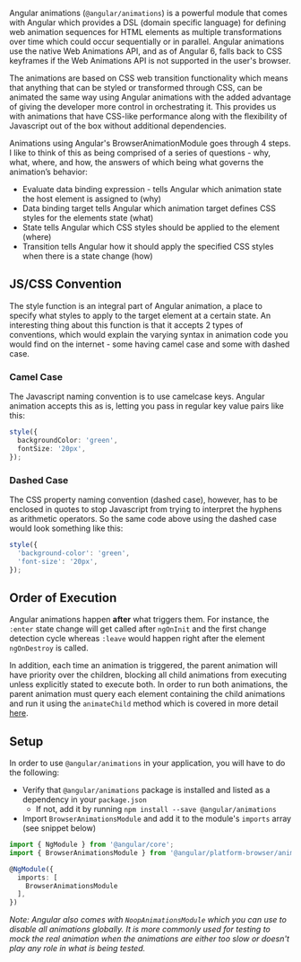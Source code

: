 Angular animations (`@angular/animations`) is a powerful module that comes with Angular which provides a DSL (domain specific language) for defining web animation sequences for HTML elements as multiple transformations over time which could occur sequentially or in parallel. Angular animations use the native Web Animations API, and as of Angular 6, falls back to CSS keyframes if the Web Animations API is not supported in the user's browser.

The animations are based on CSS web transition functionality which means that anything that can be styled or transformed through CSS, can be animated the same way using Angular animations with the added advantage of giving the developer more control in orchestrating it. This provides us with animations that have CSS-like performance along with the flexibility of Javascript out of the box without additional dependencies.

Animations using Angular's BrowserAnimationModule goes through 4 steps. I like to think of this as being comprised of a series of questions - why, what, where, and how, the answers of which being what governs the animation’s behavior:

- Evaluate data binding expression - tells Angular which animation state the host element is assigned to (why)
- Data binding target tells Angular which animation target defines CSS styles for the elements state (what)
- State tells Angular which CSS styles should be applied to the element (where)
- Transition tells Angular how it should apply the specified CSS styles when there is a state change (how)

## JS/CSS Convention

The style function is an integral part of Angular animation, a place to specify what styles to apply to the target element at a certain state. An interesting thing about this function is that it accepts 2 types of conventions, which would explain the varying syntax in animation code you would find on the internet - some having camel case and some with dashed case.

### Camel Case

The Javascript naming convention is to use camelcase keys. Angular animation accepts this as is, letting you pass in regular key value pairs like this:

```ts
style({
  backgroundColor: 'green',
  fontSize: '20px',
});
```

### Dashed Case

The CSS property naming convention (dashed case), however, has to be enclosed in quotes to stop Javascript from trying to interpret the hyphens as arithmetic operators. So the same code above using the dashed case would look something like this:

```ts
style({
  'background-color': 'green',
  'font-size': '20px',
});
```

## Order of Execution

Angular animations happen **after** what triggers them. For instance, the `:enter` state change will get called after `ngOnInit` and the first change detection cycle whereas `:leave` would happen right after the element `ngOnDestroy` is called.

In addition, each time an animation is triggered, the parent animation will have priority over the children, blocking all child animations from executing unless explicitly stated to execute both. In order to run both animations, the parent animation must query each element containing the child animations and run it using the `animateChild` method which is covered in more detail [here](https://williamjuan027.github.io/angular-animations-explorer/post/advanced/children).

## Setup

In order to use `@angular/animations` in your application, you will have to do the following:

- Verify that `@angular/animations` package is installed and listed as a dependency in your `package.json`
  - If not, add it by running `npm install --save @angular/animations`
- Import `BrowserAnimationsModule` and add it to the module's `imports` array (see snippet below)

```typescript
import { NgModule } from '@angular/core';
import { BrowserAnimationsModule } from '@angular/platform-browser/animations';

@NgModule({
  imports: [
    BrowserAnimationsModule
  ],
})
```

_Note: Angular also comes with `NoopAnimationsModule` which you can use to disable all animations globally. It is more commonly used for testing to mock the real animation when the animations are either too slow or doesn't play any role in what is being tested._
